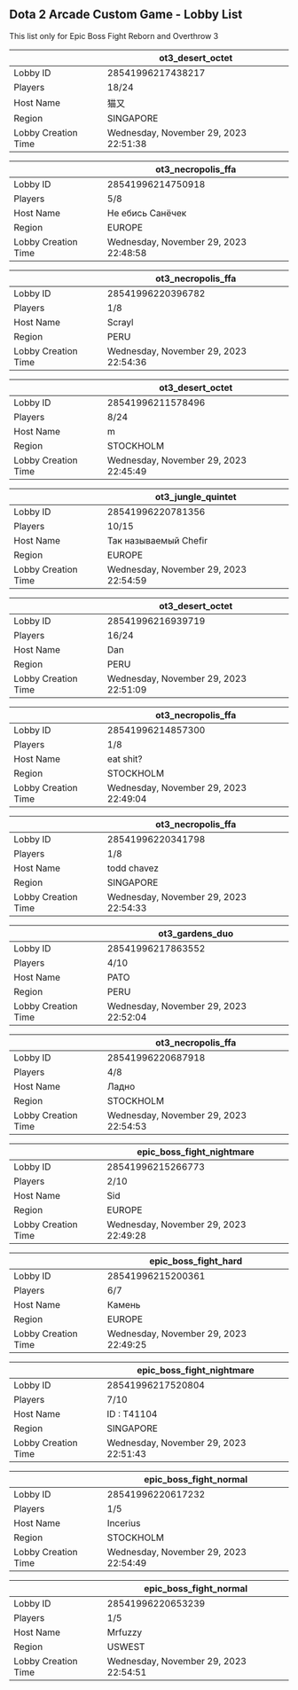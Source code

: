 ## Dota 2 Arcade Custom Game - Lobby List

This list only for Epic Boss Fight Reborn and Overthrow 3

|  | ot3_desert_octet |
| ------ | ------ |
| Lobby ID | 28541996217438217 |
| Players | 18/24 |
| Host Name | 猫又 |
| Region | SINGAPORE |
| Lobby Creation Time | Wednesday, November 29, 2023 22:51:38 |


|  | ot3_necropolis_ffa |
| ------ | ------ |
| Lobby ID | 28541996214750918 |
| Players | 5/8 |
| Host Name | Не ебись Санёчек |
| Region | EUROPE |
| Lobby Creation Time | Wednesday, November 29, 2023 22:48:58 |


|  | ot3_necropolis_ffa |
| ------ | ------ |
| Lobby ID | 28541996220396782 |
| Players | 1/8 |
| Host Name | Scrayl |
| Region | PERU |
| Lobby Creation Time | Wednesday, November 29, 2023 22:54:36 |


|  | ot3_desert_octet |
| ------ | ------ |
| Lobby ID | 28541996211578496 |
| Players | 8/24 |
| Host Name | m |
| Region | STOCKHOLM |
| Lobby Creation Time | Wednesday, November 29, 2023 22:45:49 |


|  | ot3_jungle_quintet |
| ------ | ------ |
| Lobby ID | 28541996220781356 |
| Players | 10/15 |
| Host Name | Taк нaзывaeмый Chefir |
| Region | EUROPE |
| Lobby Creation Time | Wednesday, November 29, 2023 22:54:59 |


|  | ot3_desert_octet |
| ------ | ------ |
| Lobby ID | 28541996216939719 |
| Players | 16/24 |
| Host Name | Dan |
| Region | PERU |
| Lobby Creation Time | Wednesday, November 29, 2023 22:51:09 |


|  | ot3_necropolis_ffa |
| ------ | ------ |
| Lobby ID | 28541996214857300 |
| Players | 1/8 |
| Host Name | eat shit? |
| Region | STOCKHOLM |
| Lobby Creation Time | Wednesday, November 29, 2023 22:49:04 |


|  | ot3_necropolis_ffa |
| ------ | ------ |
| Lobby ID | 28541996220341798 |
| Players | 1/8 |
| Host Name | todd chavez |
| Region | SINGAPORE |
| Lobby Creation Time | Wednesday, November 29, 2023 22:54:33 |


|  | ot3_gardens_duo |
| ------ | ------ |
| Lobby ID | 28541996217863552 |
| Players | 4/10 |
| Host Name | PATO |
| Region | PERU |
| Lobby Creation Time | Wednesday, November 29, 2023 22:52:04 |


|  | ot3_necropolis_ffa |
| ------ | ------ |
| Lobby ID | 28541996220687918 |
| Players | 4/8 |
| Host Name | Ладно |
| Region | STOCKHOLM |
| Lobby Creation Time | Wednesday, November 29, 2023 22:54:53 |


|  | epic_boss_fight_nightmare |
| ------ | ------ |
| Lobby ID | 28541996215266773 |
| Players | 2/10 |
| Host Name | Sid |
| Region | EUROPE |
| Lobby Creation Time | Wednesday, November 29, 2023 22:49:28 |


|  | epic_boss_fight_hard |
| ------ | ------ |
| Lobby ID | 28541996215200361 |
| Players | 6/7 |
| Host Name | Камень |
| Region | EUROPE |
| Lobby Creation Time | Wednesday, November 29, 2023 22:49:25 |


|  | epic_boss_fight_nightmare |
| ------ | ------ |
| Lobby ID | 28541996217520804 |
| Players | 7/10 |
| Host Name | ID : T41104 |
| Region | SINGAPORE |
| Lobby Creation Time | Wednesday, November 29, 2023 22:51:43 |


|  | epic_boss_fight_normal |
| ------ | ------ |
| Lobby ID | 28541996220617232 |
| Players | 1/5 |
| Host Name | Incerius |
| Region | STOCKHOLM |
| Lobby Creation Time | Wednesday, November 29, 2023 22:54:49 |


|  | epic_boss_fight_normal |
| ------ | ------ |
| Lobby ID | 28541996220653239 |
| Players | 1/5 |
| Host Name | Mrfuzzy |
| Region | USWEST |
| Lobby Creation Time | Wednesday, November 29, 2023 22:54:51 |


